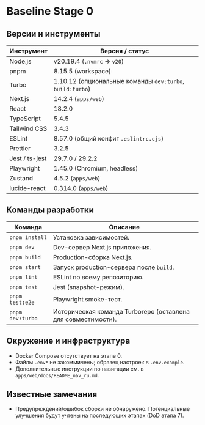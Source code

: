 # Baseline Stage 0

## Версии и инструменты

| Инструмент | Версия / статус |
| --- | --- |
| Node.js | v20.19.4 (`.nvmrc` → `v20`) |
| pnpm | 8.15.5 (workspace) |
| Turbo | 1.10.12 (опциональные команды `dev:turbo`, `build:turbo`) |
| Next.js | 14.2.4 (`apps/web`) |
| React | 18.2.0 |
| TypeScript | 5.4.5 |
| Tailwind CSS | 3.4.3 |
| ESLint | 8.57.0 (общий конфиг `.eslintrc.cjs`) |
| Prettier | 3.2.5 |
| Jest / ts-jest | 29.7.0 / 29.2.2 |
| Playwright | 1.45.0 (Chromium, headless) |
| Zustand | 4.5.2 (`apps/web`) |
| lucide-react | 0.314.0 (`apps/web`) |

## Команды разработки

| Команда | Описание |
| --- | --- |
| `pnpm install` | Установка зависимостей. |
| `pnpm dev` | Dev-сервер Next.js приложения. |
| `pnpm build` | Production-сборка Next.js. |
| `pnpm start` | Запуск production-сервера после `build`. |
| `pnpm lint` | ESLint по всему репозиторию. |
| `pnpm test` | Jest (snapshot-режим). |
| `pnpm test:e2e` | Playwright smoke-тест. |
| `pnpm dev:turbo` | Историческая команда Turborepo (оставлена для совместимости). |

## Окружение и инфраструктура

- Docker Compose отсутствует на этапе 0.
- Файлы `.env*` не закоммичены; образец настроек в `.env.example`.
- Дополнительные инструкции по навигации см. в `apps/web/docs/README_nav_ru.md`.

## Известные замечания

- Предупреждений/ошибок сборки не обнаружено. Потенциальные улучшения будут учтены на последующих этапах (DoD этапа 7).
